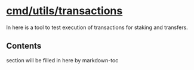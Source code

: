 # [cmd/utils/transactions](./cmd/utils/transactions)

In here is a tool to test execution of transactions for staking and transfers.

<!-- ToC start -->

## Contents

section will be filled in here by markdown-toc

<!-- ToC end -->

<!-- 
# to regenerate this file:
markdown-toc README.md --replace --skip-headers 2 --inline --header "##  Contents"
-->
